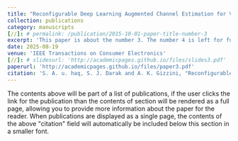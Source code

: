```yaml
---
title: "Reconfigurable Deep Learning Augmented Channel Estimation for Vehicular Networks on System on Chip"
collection: publications
category: manuscripts
[//]: # permalink: /publication/2015-10-01-paper-title-number-3
excerpt: 'This paper is about the number 3. The number 4 is left for future work.'
date: 2025-08-19
venue: 'IEEE Transactions on Consumer Electronics'
[//]: # slidesurl: 'http://academicpages.github.io/files/slides3.pdf'
paperurl: 'http://academicpages.github.io/files/paper3.pdf'
citation: 'S. A. u. haq, S. J. Darak and A. K. Gizzini, "Reconfigurable Deep Learning Augmented Channel Estimation for Vehicular Networks on System on Chip," in IEEE Transactions on Consumer Electronics, doi: 10.1109/TCE.2025.3600481.'
---
```


The contents above will be part of a list of publications, if the user clicks the link for the publication than the contents of section will be rendered as a full page, allowing you to provide more information about the paper for the reader. When publications are displayed as a single page, the contents of the above "citation" field will automatically be included below this section in a smaller font.
